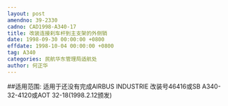 ```yaml
---
layout: post
amendno: 39-2330
cadno: CAD1998-A340-17
title: 改装连接刹车杆到主支架的外侧销
date: 1998-09-30 00:00:00 +0800
effdate: 1998-10-04 00:00:00 +0800
tag: A340
categories: 民航华东管理局适航处
author: 何正华
---
```


##适用范围:
适用于还没有完成AIRBUS INDUSTRIE 改装号46416或SB A340-32-4120或AOT 32-18(1998.2.12颁发)

